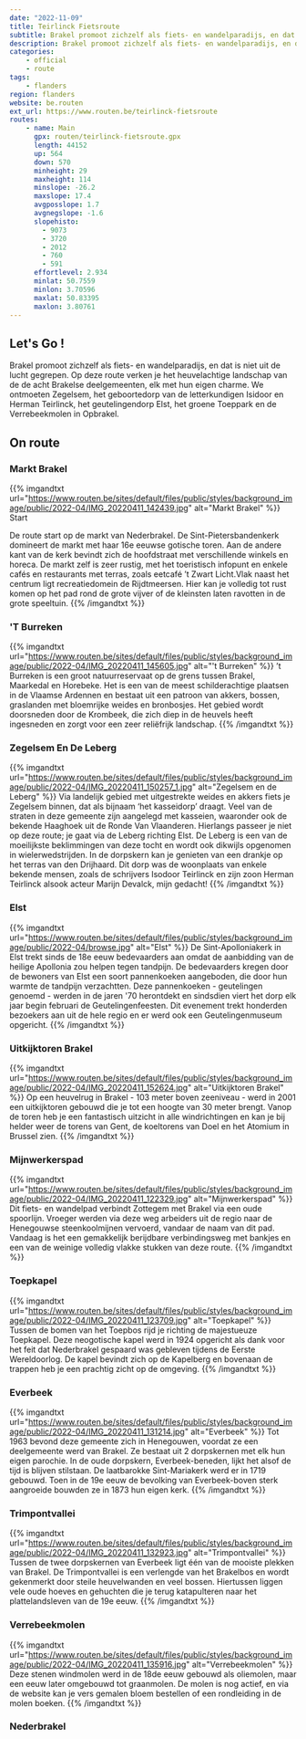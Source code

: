 ```yaml
---
date: "2022-11-09"
title: Teirlinck Fietsroute
subtitle: Brakel promoot zichzelf als fiets- en wandelparadijs, en dat is niet uit de lucht gegrepen
description: Brakel promoot zichzelf als fiets- en wandelparadijs, en dat is niet uit de lucht gegrepen
categories:
    - official
    - route
tags:
    - flanders
region: flanders
website: be.routen
ext_url: https://www.routen.be/teirlinck-fietsroute
routes:
    - name: Main
      gpx: routen/teirlinck-fietsroute.gpx
      length: 44152
      up: 564
      down: 570
      minheight: 29
      maxheight: 114
      minslope: -26.2
      maxslope: 17.4
      avgposslope: 1.7
      avgnegslope: -1.6
      slopehisto:
        - 9073
        - 3720
        - 2012
        - 760
        - 591
      effortlevel: 2.934
      minlat: 50.7559
      minlon: 3.70596
      maxlat: 50.83395
      maxlon: 3.80761
---
```


## Let's Go ! 

Brakel promoot zichzelf als fiets- en wandelparadijs, en dat is niet uit de lucht gegrepen. Op deze route verken je het heuvelachtige landschap van de de acht Brakelse deelgemeenten, elk met hun eigen charme. We ontmoeten Zegelsem, het geboortedorp van de letterkundigen Isidoor en Herman Teirlinck, het geutelingendorp Elst, het groene Toeppark en de Verrebeekmolen in Opbrakel.

## On route

### Markt Brakel

{{% imgandtxt url="https://www.routen.be/sites/default/files/public/styles/background_image/public/2022-04/IMG_20220411_142439.jpg" alt="Markt Brakel" %}}
Start

De route start op de markt van Nederbrakel. De Sint-Pietersbandenkerk domineert de markt met haar 16e eeuwse gotische toren. Aan de andere kant van de kerk bevindt zich de hoofdstraat met verschillende winkels en horeca. De markt zelf is zeer rustig, met het toeristisch infopunt en enkele cafés en restaurants met terras, zoals eetcafé ’t Zwart Licht.Vlak naast het centrum ligt recreatiedomein de Rijdtmeersen. Hier kan je volledig tot rust komen op het pad rond de grote vijver of de kleinsten laten ravotten in de grote speeltuin.
{{% /imgandtxt %}}

### 'T Burreken

{{% imgandtxt url="https://www.routen.be/sites/default/files/public/styles/background_image/public/2022-04/IMG_20220411_145605.jpg" alt="'t Burreken" %}}
’t Burreken is een groot natuurreservaat op de grens tussen Brakel, Maarkedal en Horebeke. Het is een van de meest schilderachtige plaatsen in de Vlaamse Ardennen en bestaat uit een patroon van akkers, bossen, graslanden met bloemrijke weides en bronbosjes. Het gebied wordt doorsneden door de Krombeek, die zich diep in de heuvels heeft ingesneden en zorgt voor een zeer reliëfrijk landschap.
{{% /imgandtxt %}}

### Zegelsem En De Leberg

{{% imgandtxt url="https://www.routen.be/sites/default/files/public/styles/background_image/public/2022-04/IMG_20220411_150257_1.jpg" alt="Zegelsem en de Leberg" %}}
Via landelijk gebied met uitgestrekte weides en akkers fiets je Zegelsem binnen, dat als bijnaam ‘het kasseidorp’ draagt. Veel van de straten in deze gemeente zijn aangelegd met kasseien, waaronder ook de bekende Haaghoek uit de Ronde Van Vlaanderen. Hierlangs passeer je niet op deze route; je gaat via de Leberg richting Elst. De Leberg is een van de moeilijkste beklimmingen van deze tocht en wordt ook dikwijls opgenomen in wielerwedstrijden. In de dorpskern kan je genieten van een drankje op het terras van den Drijhaard. Dit dorp was de woonplaats van enkele bekende mensen, zoals de schrijvers Isodoor Teirlinck en zijn zoon Herman Teirlinck alsook acteur Marijn Devalck, mijn gedacht!
{{% /imgandtxt %}}

### Elst

{{% imgandtxt url="https://www.routen.be/sites/default/files/public/styles/background_image/public/2022-04/browse.jpg" alt="Elst" %}}
De Sint-Apolloniakerk in Elst trekt sinds de 18e eeuw bedevaarders aan omdat de aanbidding van de heilige Apollonia zou helpen tegen tandpijn. De bedevaarders kregen door de bewoners van Elst een soort pannenkoeken aangeboden, die door hun warmte de tandpijn verzachtten. Deze pannenkoeken - geutelingen genoemd - werden in de jaren '70 herontdekt en sindsdien viert het dorp elk jaar begin februari de Geutelingenfeesten. Dit evenement trekt honderden bezoekers aan uit de hele regio en er werd ook een Geutelingenmuseum opgericht.
{{% /imgandtxt %}}

### Uitkijktoren Brakel

{{% imgandtxt url="https://www.routen.be/sites/default/files/public/styles/background_image/public/2022-04/IMG_20220411_152624.jpg" alt="Uitkijktoren Brakel" %}}
Op een heuvelrug in Brakel - 103 meter boven zeeniveau - werd in 2001 een uitkijktoren gebouwd die je tot een hoogte van 30 meter brengt. Vanop de toren heb je een fantastisch uitzicht in alle windrichtingen en kan je bij helder weer de torens van Gent, de koeltorens van Doel en het Atomium in Brussel zien.
{{% /imgandtxt %}}

### Mijnwerkerspad

{{% imgandtxt url="https://www.routen.be/sites/default/files/public/styles/background_image/public/2022-04/IMG_20220411_122329.jpg" alt="Mijnwerkerspad" %}}
Dit fiets- en wandelpad verbindt Zottegem met Brakel via een oude spoorlijn. Vroeger werden via deze weg arbeiders uit de regio naar de Henegouwse steenkoolmijnen vervoerd, vandaar de naam van dit pad. Vandaag is het een gemakkelijk berijdbare verbindingsweg met bankjes en een van de weinige volledig vlakke stukken van deze route.
{{% /imgandtxt %}}

### Toepkapel

{{% imgandtxt url="https://www.routen.be/sites/default/files/public/styles/background_image/public/2022-04/IMG_20220411_123709.jpg" alt="Toepkapel" %}}
Tussen de bomen van het Toepbos rijd je richting de majestueuze Toepkapel. Deze neogotische kapel werd in 1924 opgericht als dank voor het feit dat Nederbrakel gespaard was gebleven tijdens de Eerste Wereldoorlog. De kapel bevindt zich op de Kapelberg en bovenaan de trappen heb je een prachtig zicht op de omgeving.
{{% /imgandtxt %}}

### Everbeek

{{% imgandtxt url="https://www.routen.be/sites/default/files/public/styles/background_image/public/2022-04/IMG_20220411_131214.jpg" alt="Everbeek" %}}
Tot 1963 bevond deze gemeente zich in Henegouwen, voordat ze een deelgemeente werd van Brakel. Ze bestaat uit 2 dorpskernen met elk hun eigen parochie. In de oude dorpskern, Everbeek-beneden, lijkt het alsof de tijd is blijven stilstaan. De laatbarokke Sint-Mariakerk werd er in 1719 gebouwd. Toen in de 19e eeuw de bevolking van Everbeek-boven sterk aangroeide bouwden ze in 1873 hun eigen kerk.
{{% /imgandtxt %}}

### Trimpontvallei

{{% imgandtxt url="https://www.routen.be/sites/default/files/public/styles/background_image/public/2022-04/IMG_20220411_132923.jpg" alt="Trimpontvallei" %}}
Tussen de twee dorpskernen van Everbeek ligt één van de mooiste plekken van Brakel. De Trimpontvallei is een verlengde van het Brakelbos en wordt gekenmerkt door steile heuvelwanden en veel bossen. Hiertussen liggen vele oude hoeves en gehuchten die je terug katapulteren naar het plattelandsleven van de 19e eeuw.
{{% /imgandtxt %}}

### Verrebeekmolen

{{% imgandtxt url="https://www.routen.be/sites/default/files/public/styles/background_image/public/2022-04/IMG_20220411_135916.jpg" alt="Verrebeekmolen" %}}
Deze stenen windmolen werd in de 18de eeuw gebouwd als oliemolen, maar een eeuw later omgebouwd tot graanmolen. De molen is nog actief, en via de website kan je vers gemalen bloem bestellen of een rondleiding in de molen boeken.
{{% /imgandtxt %}}

### Nederbrakel


